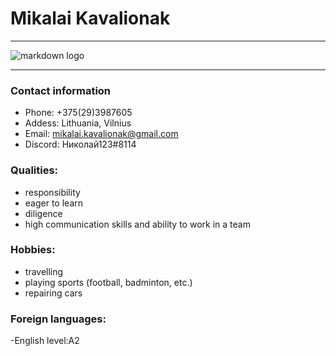 # Mikalai Kavalionak

-----

![markdown logo](https://github.com/account)

-----

### Contact information
- Phone: +375(29)3987605
- Addess:	Lithuania, Vilnius
- Email: mikalai.kavalionak@gmail.com
- Discord: Николай123#8114

### Qualities:

- responsibility
- eager to learn
- diligence
- high communication skills and ability to work in a team

### Hobbies:

- travelling
- playing sports (football, badminton, etc.)
- repairing cars

### Foreign languages:

-English level:A2